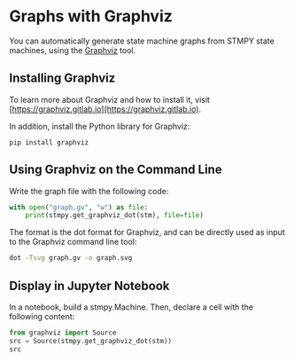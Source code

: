 # Graphs with Graphviz

You can automatically generate state machine graphs from STMPY state machines, using the [Graphviz](https://graphviz.gitlab.io) tool.


## Installing Graphviz

To learn more about Graphviz and how to install it, visit [https://graphviz.gitlab.io](https://graphviz.gitlab.io).

In addition, install the Python library for Graphviz:

    pip install graphviz



## Using Graphviz on the Command Line

Write the graph file with the following code:

```python
with open("graph.gv", "w") as file:
    print(stmpy.get_graphviz_dot(stm), file=file)
```

The format is the dot format for Graphviz, and can be directly used as input to the Graphviz command line tool:

```bash
dot -Tsvg graph.gv -o graph.svg
```


## Display in Jupyter Notebook

In a notebook, build a stmpy.Machine. Then, declare a cell with the following content:

```python
from graphviz import Source
src = Source(stmpy.get_graphviz_dot(stm))
src
```
